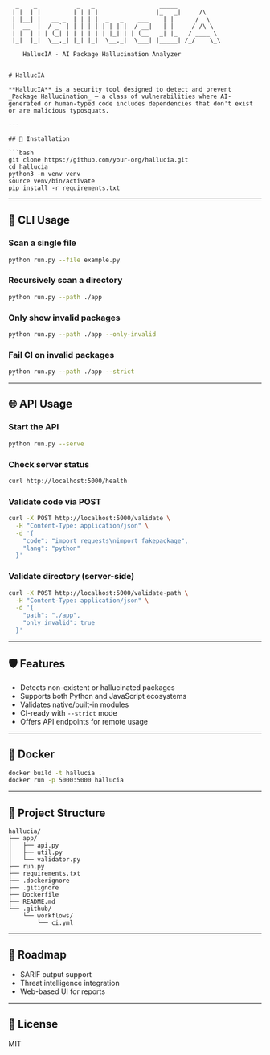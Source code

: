```text
  _    _           _   _                  _____            
 | |  | |         | | | |                |_   _|     /\    
 | |__| |   __ _  | | | |  _   _    ___    | |      /  \   
 |  __  |  / _` | | | | | | | | |  / __|   | |     / /\ \  
 | |  | | | (_| | | | | | | |_| | | (__   _| |_   / ____ \ 
 |_|  |_|  \__,_| |_| |_|  \__,_|  \___| |_____| /_/    \_\

    HallucIA - AI Package Hallucination Analyzer
                                                           

# HallucIA

**HallucIA** is a security tool designed to detect and prevent _Package Hallucination_ — a class of vulnerabilities where AI-generated or human-typed code includes dependencies that don't exist or are malicious typosquats.

---

## 🚀 Installation

```bash
git clone https://github.com/your-org/hallucia.git
cd hallucia
python3 -m venv venv
source venv/bin/activate
pip install -r requirements.txt
```

---

## 🧪 CLI Usage

### Scan a single file

```bash
python run.py --file example.py
```

### Recursively scan a directory

```bash
python run.py --path ./app
```

### Only show invalid packages

```bash
python run.py --path ./app --only-invalid
```

### Fail CI on invalid packages

```bash
python run.py --path ./app --strict
```

---

## 🌐 API Usage

### Start the API

```bash
python run.py --serve
```

### Check server status

```bash
curl http://localhost:5000/health
```

### Validate code via POST

```bash
curl -X POST http://localhost:5000/validate \
  -H "Content-Type: application/json" \
  -d '{
    "code": "import requests\nimport fakepackage",
    "lang": "python"
  }'
```

### Validate directory (server-side)

```bash
curl -X POST http://localhost:5000/validate-path \
  -H "Content-Type: application/json" \
  -d '{
    "path": "./app",
    "only_invalid": true
  }'
```

---

## 🛡 Features

- Detects non-existent or hallucinated packages
- Supports both Python and JavaScript ecosystems
- Validates native/built-in modules
- CI-ready with `--strict` mode
- Offers API endpoints for remote usage

---

## 🐳 Docker

```bash
docker build -t hallucia .
docker run -p 5000:5000 hallucia
```

---

## 📁 Project Structure

```
hallucia/
├── app/
│   ├── api.py
│   ├── util.py
│   └── validator.py
├── run.py
├── requirements.txt
├── .dockerignore
├── .gitignore
├── Dockerfile
├── README.md
└── .github/
    └── workflows/
        └── ci.yml
```

---

## 🧪 Roadmap

- SARIF output support
- Threat intelligence integration
- Web-based UI for reports

---

## 📄 License

MIT